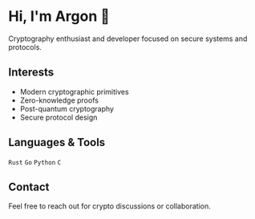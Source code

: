 # Hi, I'm Argon 👋

Cryptography enthusiast and developer focused on secure systems and protocols.

## Interests

- Modern cryptographic primitives
- Zero-knowledge proofs
- Post-quantum cryptography
- Secure protocol design

## Languages & Tools

`Rust` `Go` `Python` `C`

## Contact

Feel free to reach out for crypto discussions or collaboration.
